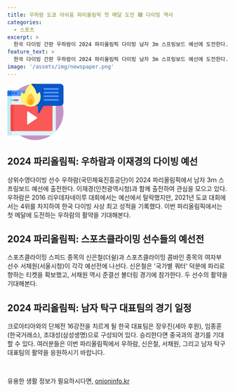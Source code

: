 ```yaml
---
title: 우하람 도쿄 아쉬움 파리올림픽 첫 메달 도전 韓 다이빙 역사
categories:
  - 스포츠
excerpt: >
  한국 다이빙 간판 우하람이 2024 파리올림픽 다이빙 남자 3m 스프링보드 예선에 도전한다. 2016년 리우데자네이루 대회에서는 예선에서 탈락했지만 2021년 도쿄 대회에서는 4위를 차지해 한국 다이빙 사상 최고 성적을 거두었다. 아시안게임에서는 메달 10개(은메달 4개·동메달 6개)를 획득했으며, 예선 통과 시 준결승과 결승에 나설 예정이다. 또한, 스포츠클라이밍 선수들의 활약도 기대된다.
feature_text: >
  한국 다이빙 간판 우하람이 2024 파리올림픽 다이빙 남자 3m 스프링보드 예선에 도전한다. 2016년 리우데자네이루 대회에서는 예선에서 탈락했지만 2021년 도쿄 대회에서는 4위를 차지해 한국 다이빙 사상 최고 성적을 거두었다. 아시안게임에서는 메달 10개(은메달 4개·동메달 6개)를 획득했으며, 예선 통과 시 준결승과 결승에 나설 예정이다. 또한, 스포츠클라이밍 선수들의 활약도 기대된다.
image: '/assets/img/newspaper.png'
---
```


<p><img src="/assets/img/news.png" alt="rentncar 속보" /></p>

<h2 data-ke-size="size26">2024 파리올림픽: 우하람과 이재경의 다이빙 예선</h2>

<p>상위수영다이빙 선수 우하람(국민체육진흥공단)이 2024 파리올림픽에서 남자 3ｍ 스프링보드 예선에 출전한다. 이재경(인천광역시청)과 함께 출전하여 관심을 모으고 있다. 우하람은 2016 리우데자네이루 대회에서는 예선에서 탈락했지만, 2021년 도쿄 대회에서는 4위를 차지하여 한국 다이빙 사상 최고 성적을 기록했다. 이번 파리올림픽에서는 첫 메달에 도전하는 우하람의 활약을 기대해본다.</p>

<h2 data-ke-size="size26">2024 파리올림픽: 스포츠클라이밍 선수들의 예선전</h2>

<p>스포츠클라이밍 스피드 종목의 신은철(더쉴)과 스포츠클라이밍 콤바인 종목의 여자부 선수 서채원(서울시청)이 각각 예선전에 나선다. 신은철은 '국가별 쿼터' 덕분에 파리로 향하는 티켓을 확보했고, 서채원 역시 준결선 볼더링 경기에 참가한다. 두 선수의 활약을 기대해본다.</p>

<h2 data-ke-size="size26">2024 파리올림픽: 남자 탁구 대표팀의 경기 일정</h2>

<p>크로아티아와의 단체전 16강전을 치르게 될 한국 대표팀은 장우진(세아 후원), 임종훈(한국거래소), 조대성(삼성생명)으로 구성되어 있다. 승리한다면 중국과의 경기를 기대할 수 있다. 여러분들은 이번 파리올림픽에서 우하람, 신은철, 서채원, 그리고 남자 탁구 대표팀의 활약을 응원하시기 바랍니다. </p>

<p data-ke-size="size16">&nbsp;</p>
유용한 생활 정보가 필요하시다면, <a href="https://onioninfo.kr" rel="dofollow">onioninfo.kr</a>


